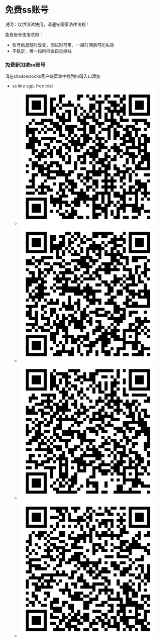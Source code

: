 # 免费ss账号

说明：仅供测试使用，请遵守国家法律法规！

免费账号使用须知：
- 账号信息随时改变，测试时可用，一段时间后可能失效
- 不稳定，用一段时间会自动掉线

### 免费新加坡ss账号
 请在shadowsocks客户端菜单中找到扫码入口添加
- ss line sgp, free trial
  - <img src="./img/720033dba74ff380b6d7c11e1be030cf.png" />
  - <img src="./img/a3ff3a2eba0dd086754e9921a3743e52.png" />
  - <img src="./img/cec9da12ccff076785949182694ad811.png" />
  - <img src="./img/daad409f4ffba6ee33a6d04828b4c5b8.png" />
